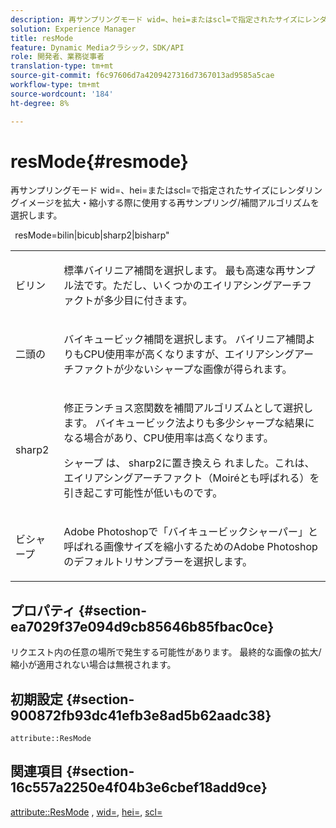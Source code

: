 ```yaml
---
description: 再サンプリングモード wid=、hei=またはscl=で指定されたサイズにレンダリングイメージを拡大・縮小する際に使用する再サンプリング/補間アルゴリズムを選択します。
solution: Experience Manager
title: resMode
feature: Dynamic Mediaクラシック，SDK/API
role: 開発者、業務従事者
translation-type: tm+mt
source-git-commit: f6c97606d7a4209427316d7367013ad9585a5cae
workflow-type: tm+mt
source-wordcount: '184'
ht-degree: 8%

---
```



# resMode{#resmode}

再サンプリングモード wid=、hei=またはscl=で指定されたサイズにレンダリングイメージを拡大・縮小する際に使用する再サンプリング/補間アルゴリズムを選択します。

` `resMode=bilin|bicub|sharp2|bisharp&quot;

<table id="table_AF954C101B30473FAFE9930C7B694305"> 
 <tbody> 
  <tr> 
   <td colname="col1"> <p> <span class="+ topic/ph pr-d/codeph codeph"> ビリン  </span> </p> </td> 
   <td colname="col2"> <p>標準バイリニア補間を選択します。 最も高速な再サンプル法です。ただし、いくつかのエイリアシングアーチファクトが多少目に付きます。 </p> </td> 
  </tr> 
  <tr> 
   <td colname="col1"> <p> <span class="+ topic/ph pr-d/codeph codeph"> 二頭の  </span> </p> </td> 
   <td colname="col2"> <p>バイキュービック補間を選択します。 バイリニア補間よりもCPU使用率が高くなりますが、エイリアシングアーチファクトが少ないシャープな画像が得られます。 </p> </td> 
  </tr> 
  <tr> 
   <td colname="col1"> <p> <span class="+ topic/ph pr-d/codeph codeph"> sharp2  </span> </p> </td> 
   <td colname="col2"> <p>修正ランチョス窓関数を補間アルゴリズムとして選択します。 バイキュービック法よりも多少シャープな結果になる場合があり、CPU使用率は高くなります。 </p> <p> <span class="codeph"> シャープ </span> は、 <span class="codeph"> sharp2に置き換えら </span>れました。これは、エイリアシングアーチファクト（Moiréとも呼ばれる）を引き起こす可能性が低いものです。 </p> </td> 
  </tr> 
  <tr> 
   <td colname="col1"> <p> <span class="codeph"> ビシャープ  </span> </p> </td> 
   <td colname="col2"> <p><span class="keyword">Adobe Photoshop</span>で「バイキュービックシャーパー」と呼ばれる画像サイズを縮小するための<span class="keyword">Adobe Photoshop</span>のデフォルトリサンプラーを選択します。 </p> </td> 
  </tr> 
 </tbody> 
</table>

## プロパティ {#section-ea7029f37e094d9cb85646b85fbac0ce}

リクエスト内の任意の場所で発生する可能性があります。 最終的な画像の拡大/縮小が適用されない場合は無視されます。

## 初期設定 {#section-900872fb93dc41efb3e8ad5b62aadc38}

`attribute::ResMode`

## 関連項目 {#section-16c557a2250e4f04b3e6cbef18add9ce}

[attribute::ResMode](../../../../../ir-api/material-cat/image-rendering-api-ref/c-ir-material-catalog/c-ir-attributes-reference/r-ir-cat-resmode.md#reference-fdca7eb6d5104fdeae9d6ac42251db82) ,  [wid=](../../../../../ir-api/http-protocol/image-rendering-api-ref/c-ir-http-protocol-ref/c-ir-http-protocol-command-reference/r-ir-wid.md#reference-b7e691b0624941168c94b2749ae233ec),  [hei=](../../../../../ir-api/http-protocol/image-rendering-api-ref/c-ir-http-protocol-ref/c-ir-http-protocol-command-reference/r-ir-hei.md#reference-1c08f60365a94417a39867c09cac5478),  [scl=](../../../../../ir-api/http-protocol/image-rendering-api-ref/c-ir-http-protocol-ref/c-ir-http-protocol-command-reference/r-ir-scl.md#reference-b14b51a6cbe34f0bba42880540592f29)
